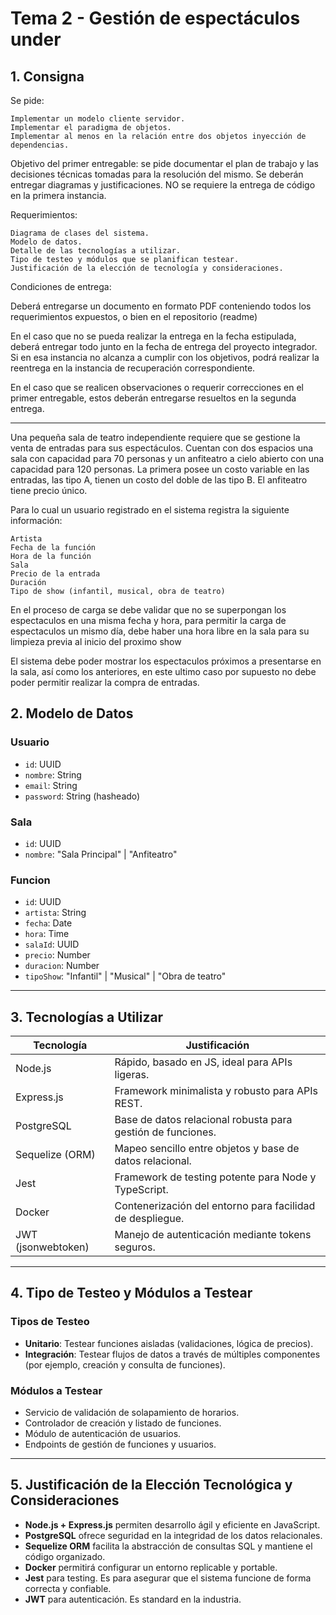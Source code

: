 # Tema 2 - Gestión de espectáculos under

## 1. Consigna

Se pide:

    Implementar un modelo cliente servidor.
    Implementar el paradigma de objetos.
    Implementar al menos en la relación entre dos objetos inyección de dependencias.

Objetivo del primer entregable: se pide documentar el plan de trabajo y las decisiones técnicas tomadas para la resolución del mismo. Se deberán entregar diagramas y justificaciones. NO se requiere la entrega de código en la primera instancia.

Requerimientos:

    Diagrama de clases del sistema.
    Modelo de datos.
    Detalle de las tecnologías a utilizar.
    Tipo de testeo y módulos que se planifican testear.
    Justificación de la elección de tecnología y consideraciones.


Condiciones de entrega:

Deberá entregarse un documento en formato PDF conteniendo todos los requerimientos expuestos, o bien en el repositorio (readme)

En el caso que no se pueda realizar la entrega en la fecha estipulada, deberá entregar todo junto en la fecha de entrega del proyecto integrador. Si en esa instancia no alcanza a cumplir con los objetivos, podrá realizar la reentrega en la instancia de recuperación correspondiente.

En el caso que se realicen observaciones o requerir correcciones en el primer entregable, estos deberán entregarse resueltos en la segunda entrega.

---

Una pequeña sala de teatro independiente requiere que se gestione la venta de entradas para sus espectáculos. Cuentan con dos espacios una sala con capacidad para 70 personas y un anfiteatro a cielo abierto con una capacidad para 120 personas. La primera posee un costo variable en las entradas, las tipo A, tienen un costo del doble de las tipo B. El anfiteatro tiene precio único.

Para lo cual un usuario registrado en el sistema registra la siguiente información:

    Artista
    Fecha de la función
    Hora de la función
    Sala
    Precio de la entrada
    Duración
    Tipo de show (infantil, musical, obra de teatro)

En el proceso de carga se debe validar que no se superpongan los espectaculos en una misma fecha y hora, para permitir la carga de espectaculos un mismo día, debe haber una hora libre en la sala para su limpieza previa al inicio del proximo show

El sistema debe poder mostrar los espectaculos próximos a presentarse en la sala, así como los anteriores, en este ultimo caso por supuesto no debe poder permitir realizar la compra de entradas.


## 2. Modelo de Datos

### Usuario
- `id`: UUID
- `nombre`: String
- `email`: String
- `password`: String (hasheado)

### Sala
- `id`: UUID
- `nombre`: "Sala Principal" | "Anfiteatro"

### Funcion
- `id`: UUID
- `artista`: String
- `fecha`: Date
- `hora`: Time
- `salaId`: UUID
- `precio`: Number
- `duracion`: Number
- `tipoShow`: "Infantil" | "Musical" | "Obra de teatro"

---

## 3. Tecnologías a Utilizar

| Tecnología            | Justificación                                                   |
|------------------------|----------------------------------------------------------------|
| Node.js                | Rápido, basado en JS, ideal para APIs ligeras.                 |
| Express.js             | Framework minimalista y robusto para APIs REST.                |
| PostgreSQL             | Base de datos relacional robusta para gestión de funciones.    |
| Sequelize (ORM)        | Mapeo sencillo entre objetos y base de datos relacional.       |
| Jest                   | Framework de testing potente para Node y TypeScript.           |
| Docker                 | Contenerización del entorno para facilidad de despliegue.      |
| JWT (jsonwebtoken)     | Manejo de autenticación mediante tokens seguros.               |

---

## 4. Tipo de Testeo y Módulos a Testear

### Tipos de Testeo
- **Unitario**: Testear funciones aisladas (validaciones, lógica de precios).
- **Integración**: Testear flujos de datos a través de múltiples componentes (por ejemplo, creación y consulta de funciones).

### Módulos a Testear
- Servicio de validación de solapamiento de horarios.
- Controlador de creación y listado de funciones.
- Módulo de autenticación de usuarios.
- Endpoints de gestión de funciones y usuarios.

---

## 5. Justificación de la Elección Tecnológica y Consideraciones

- **Node.js + Express.js** permiten desarrollo ágil y eficiente en JavaScript.
- **PostgreSQL** ofrece seguridad en la integridad de los datos relacionales.
- **Sequelize ORM** facilita la abstracción de consultas SQL y mantiene el código organizado.
- **Docker** permitirá configurar un entorno replicable y portable.
- **Jest** para testing. Es para asegurar que el sistema funcione de forma correcta y confiable.
- **JWT** para autenticación. Es standard en la industria.
